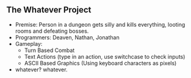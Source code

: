 ## The Whatever Project
- Premise: Person in a dungeon gets silly and kills everything, looting rooms and defeating bosses.
- Programmers: Deaven, Nathan, Jonathan
- Gameplay:
  - Turn Based Combat
  - Text Actions (type in an action, use switchcase to check inputs)
  - ASCII Based Graphics (Using keyboard characters as pixels)
- whatever? whatever.
